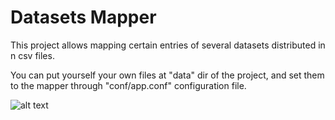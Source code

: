 # Datasets Mapper

This project allows mapping certain entries of several datasets distributed in n csv files.

You can put yourself your own files at "data" dir of the project, and set them to the mapper through "conf/app.conf" configuration file.

![alt text](https://i.imgur.com/VOYl9rZ.png)
